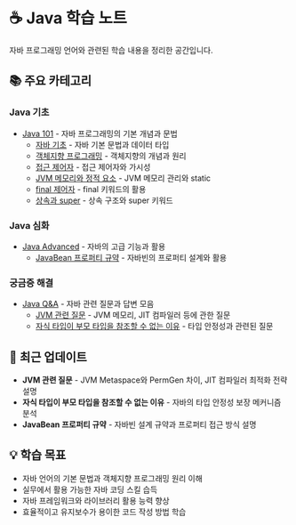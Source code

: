 # ☕ Java 학습 노트

자바 프로그래밍 언어와 관련된 학습 내용을 정리한 공간입니다.

## 📚 주요 카테고리

### Java 기초
- [Java 101](./101/README.md) - 자바 프로그래밍의 기본 개념과 문법
  - [자바 기초](./101/java_basics.md) - 자바 기본 문법과 데이터 타입
  - [객체지향 프로그래밍](./101/object_oriented_programming.md) - 객체지향의 개념과 원리
  - [접근 제어자](./101/access_modifiers.md) - 접근 제어자와 가시성
  - [JVM 메모리와 정적 요소](./101/jvm_memory_and_static.md) - JVM 메모리 관리와 static
  - [final 제어자](./101/final_modifiers.md) - final 키워드의 활용
  - [상속과 super](./101/inheritance_and_super.md) - 상속 구조와 super 키워드

### Java 심화
- [Java Advanced](./Java_Advanced/README.md) - 자바의 고급 기능과 활용
  - [JavaBean 프로퍼티 규약](./Java_Advanced/JavaBeanPropertyConvention.md) - 자바빈의 프로퍼티 설계와 활용

### 궁금증 해결
- [Java Q&A](./QnA/README.md) - 자바 관련 질문과 답변 모음
  - [JVM 관련 질문](./QnA/concepts/jvm_questions.md) - JVM 메모리, JIT 컴파일러 등에 관한 질문
  - [자식 타입이 부모 타입을 참조할 수 없는 이유](./QnA/concepts/why_child_cannot_reference_parent.md) - 타입 안정성과 관련된 질문

## 🔄 최근 업데이트

- **JVM 관련 질문** - JVM Metaspace와 PermGen 차이, JIT 컴파일러 최적화 전략 설명
- **자식 타입이 부모 타입을 참조할 수 없는 이유** - 자바의 타입 안정성 보장 메커니즘 분석
- **JavaBean 프로퍼티 규약** - 자바빈 설계 규약과 프로퍼티 접근 방식 설명

## 💡 학습 목표

- 자바 언어의 기본 문법과 객체지향 프로그래밍 원리 이해
- 실무에서 활용 가능한 자바 코딩 스킬 습득
- 자바 프레임워크와 라이브러리 활용 능력 향상
- 효율적이고 유지보수가 용이한 코드 작성 방법 학습 